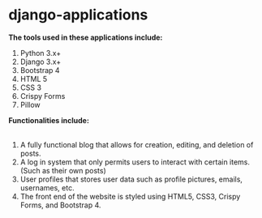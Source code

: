 # django-applications

<b>The tools used in these applications include:</b><br>
<ol>
  <li>Python 3.x+</li>
  <li> Django 3.x+</li>
  <li>Bootstrap 4</li>
  <li>HTML 5</li>
  <li>CSS 3</li>
  <li>Crispy Forms</li>
  <li>Pillow</li>
  </ol>

<b>Functionalities include:</b><br><br>

1. A fully functional blog that allows for creation, editing, and deletion of posts.<br>
2. A log in system that only permits users to interact with certain items. (Such as their own posts)<br>
3. User profiles that stores user data such as profile pictures, emails, usernames, etc.<br>
4. The front end of the website is styled using HTML5, CSS3, Crispy Forms, and Bootstrap 4.<br>
